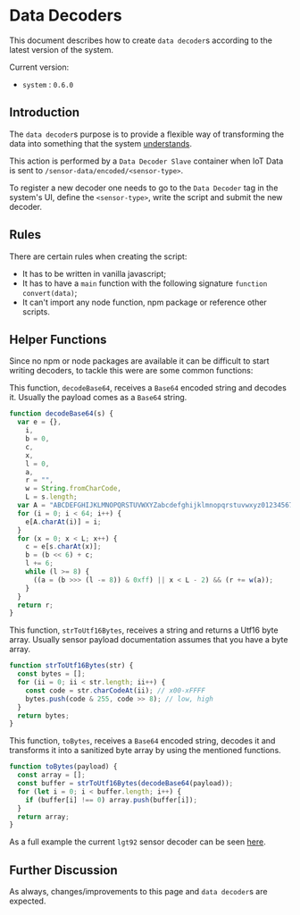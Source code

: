 # Data Decoders

This document describes how to create `data decoder`s according to the latest version of the system.

Current version:

- `system` : `0.6.0`

## Introduction

The `data decoder`s purpose is to provide a flexible way of transforming the data into something that the system [understands](../model/README.md).

This action is performed by a `Data Decoder Slave` container when IoT Data is sent to `/sensor-data/encoded/<sensor-type>`.

To register a new decoder one needs to go to the `Data Decoder` tag in the system's UI, define the `<sensor-type>`, write the script and submit the new decoder.

## Rules

There are certain rules when creating the script:

- It has to be written in vanilla javascript;
- It has to have a `main` function with the following signature `function convert(data)`;
- It can't import any node function, npm package or reference other scripts.

## Helper Functions

Since no npm or node packages are available it can be difficult to start writing decoders, to tackle this were are some common functions:

This function, `decodeBase64`, receives a `Base64` encoded string and decodes it. Usually the payload comes as a `Base64` string.

``` js
function decodeBase64(s) {
  var e = {},
    i,
    b = 0,
    c,
    x,
    l = 0,
    a,
    r = "",
    w = String.fromCharCode,
    L = s.length;
  var A = "ABCDEFGHIJKLMNOPQRSTUVWXYZabcdefghijklmnopqrstuvwxyz0123456789+/";
  for (i = 0; i < 64; i++) {
    e[A.charAt(i)] = i;
  }
  for (x = 0; x < L; x++) {
    c = e[s.charAt(x)];
    b = (b << 6) + c;
    l += 6;
    while (l >= 8) {
      ((a = (b >>> (l -= 8)) & 0xff) || x < L - 2) && (r += w(a));
    }
  }
  return r;
}
```

This function, `strToUtf16Bytes`, receives a string and returns a Utf16 byte array. Usually sensor payload documentation assumes that you have a byte array.

``` js
function strToUtf16Bytes(str) {
  const bytes = [];
  for (ii = 0; ii < str.length; ii++) {
    const code = str.charCodeAt(ii); // x00-xFFFF
    bytes.push(code & 255, code >> 8); // low, high
  }
  return bytes;
}
```

This function, `toBytes`, receives a `Base64` encoded string, decodes it and transforms it into a sanitized byte array by using the mentioned functions.

``` js
function toBytes(payload) {
  const array = [];
  const buffer = strToUtf16Bytes(decodeBase64(payload));
  for (let i = 0; i < buffer.length; i++) {
    if (buffer[i] !== 0) array.push(buffer[i]);
  }
  return array;
}
```

As a full example the current `lgt92` sensor decoder can be seen [here](lgt92.js).

## Further Discussion

As always, changes/improvements to this page and `data decoder`s are expected.
